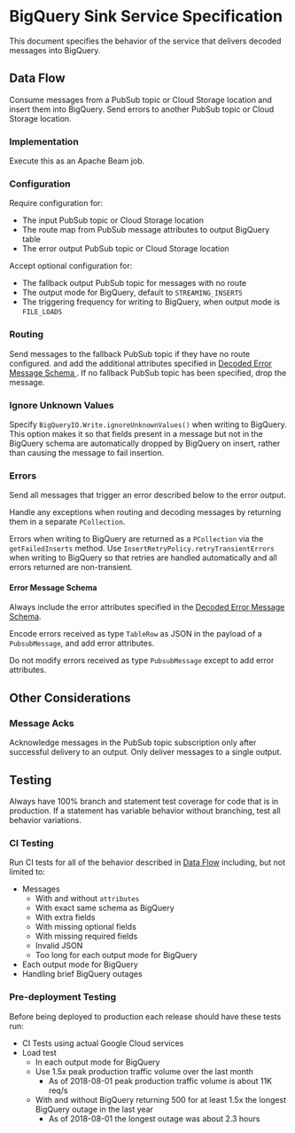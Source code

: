 # BigQuery Sink Service Specification

This document specifies the behavior of the service that delivers decoded
messages into BigQuery.

## Data Flow

Consume messages from a PubSub topic or Cloud Storage location and insert them
into BigQuery. Send errors to another PubSub topic or Cloud Storage location.

### Implementation

Execute this as an Apache Beam job.

### Configuration

Require configuration for:

 * The input PubSub topic or Cloud Storage location
 * The route map from PubSub message attributes to output BigQuery table
 * The error output PubSub topic or Cloud Storage location

Accept optional configuration for:

 * The fallback output PubSub topic for messages with no route
 * The output mode for BigQuery, default to `STREAMING_INSERTS`
 * The triggering frequency for writing to BigQuery, when output mode is
   `FILE_LOADS`

### Routing

Send messages to the fallback PubSub topic if they have no route configured.
and add the additional attributes specified in [Decoded Error Message Schema
](decoder.md#error-message-schema). If no fallback PubSub topic has been
specified, drop the message.

### Ignore Unknown Values

Specify `BigQueryIO.Write.ignoreUnknownValues()` when writing to BigQuery. This
option makes it so that fields present in a message but not in the BigQuery
schema are automatically dropped by BigQuery on insert, rather than causing the
message to fail insertion.

### Errors

Send all messages that trigger an error described below to the error output.

Handle any exceptions when routing and decoding messages by returning them in a
separate `PCollection`.

Errors when writing to BigQuery are returned as a `PCollection`
via the `getFailedInserts` method. Use `InsertRetryPolicy.retryTransientErrors`
when writing to BigQuery so that retries are handled automatically and all
errors returned are non-transient.

#### Error Message Schema

Always include the error attributes specified in the [Decoded Error Message
Schema](decoder.md#error-message-schema).

Encode errors received as type `TableRow` as JSON in the payload of a
`PubsubMessage`, and add error attributes.

Do not modify errors received as type `PubsubMessage` except to add error
attributes.

## Other Considerations

### Message Acks

Acknowledge messages in the PubSub topic subscription only after successful
delivery to an output. Only deliver messages to a single output.

## Testing

Always have 100% branch and statement test coverage for code that is in
production. If a statement has variable behavior without branching, test all
behavior variations.

### CI Testing

Run CI tests for all of the behavior described in [Data Flow](#data-flow)
including, but not limited to:

 * Messages
   * With and without `attributes`
   * With exact same schema as BigQuery
   * With extra fields
   * With missing optional fields
   * With missing required fields
   * Invalid JSON
   * Too long for each output mode for BigQuery
 * Each output mode for BigQuery
 * Handling brief BigQuery outages

### Pre-deployment Testing

Before being deployed to production each release should have these tests run:

 * CI Tests using actual Google Cloud services
 * Load test
   * In each output mode for BigQuery
   * Use 1.5x peak production traffic volume over the last month
     * As of 2018-08-01 peak production traffic volume is about 11K req/s
   * With and without BigQuery returning 500 for at least 1.5x the longest
     BigQuery outage in the last year
     * As of 2018-08-01 the longest outage was about 2.3 hours
